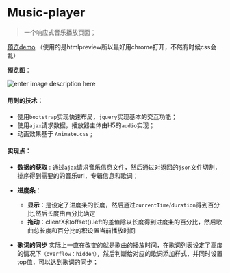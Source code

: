 # Music-player
> 一个响应式音乐播放页面；

[预览demo](http://htmlpreview.github.io/?https://github.com/Toxicfy/Music-player/blob/master/index.html)
（使用的是htmlpreview所以最好用chrome打开，不然有时候css会乱）

**预览图**：

![enter image description here](http://ovqjk8s4c.bkt.clouddn.com/%E4%B8%8B%E8%BD%BD.png)

#### 用到的技术：

- 使用`bootstrap`实现快速布局，`jquery`实现基本的交互功能；
- 使用`ajax`请求数据，播放器主体由H5的`audio`实现；
- 动画效果基于 `Animate.css` ;


#### 实现点：

- **数据的获取** : 通过`ajax`请求音乐信息文件，然后通过对返回的`json`文件切割，排序得到需要的的音乐url，专辑信息和歌词；

	
- **进度条**：
	- **显示**：是设定了进度条的长度，然后通过`currentTime`/`duration`得到百分比,然后长度由百分比确定
	- **拖动**：clientX和offset().left的差值除以长度得到进度条的百分比，然后歌曲总长度和百分比的积设置当前播放时间
- **歌词的同步**
	实际上一直在改变的就是歌曲的播放时间，在歌词列表设定了高度的情况下`（overflow：hidden）`，然后判断给对应的歌词添加样式，并同时设置top值，可以达到歌词的同步； 


